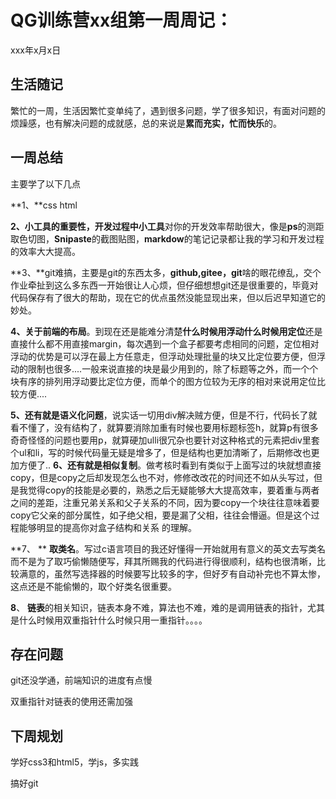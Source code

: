 # QG训练营xx组第一周周记：
xxx年x月x日

## 生活随记

繁忙的一周，生活因繁忙变单纯了，遇到很多问题，学了很多知识，有面对问题的烦躁感，也有解决问题的成就感，总的来说是**累而充实，忙而快乐**的。

## 一周总结

主要学了以下几点

**1、**css html

**2、**小工具的重要性，开发过程中**小工具**对你的开发效率帮助很大，像是**ps**的测距取色切图，**Snipaste**的截图贴图，**markdow**的笔记记录都让我的学习和开发过程的效率大大提高。

**3、**git难搞，主要是git的东西太多，**github,gitee，git**啥的眼花缭乱，交个作业牵扯到这么多东西一开始很让人心烦，但仔细想想git还是很重要的，毕竟对代码保存有了很大的帮助，现在它的优点虽然没能显现出来，但以后迟早知道它的妙处。

**4、**关于前端的**布局**。到现在还是能难分清楚**什么时候用浮动什么时候用定位**还是直接什么都不用直接margin，每次遇到一个盒子都要考虑相同的问题，定位相对浮动的优势是可以浮在最上方任意走，但浮动处理批量的块又比定位要方便，但浮动的限制也很多....一般来说直接的块是最少用到的，除了标题等之外，而一个个块有序的排列用浮动要比定位方便，而单个的图方位较为无序的相对来说用定位比较方便....

**5、**还有就是**语义化问题**，说实话一切用div解决贼方便，但是不行，代码长了就看不懂了，没有结构了，就算要消除加重有时候也要用标题标签h，就算p有很多奇奇怪怪的问题也要用p，就算硬加ulli很冗杂也要针对这种格式的元素把div里套个ul和li，写的时候代码量无疑是增多了，但是结构也更加清晰了，后期修改也更加方便了..
**6、**还有就是**相似复制**。做考核时看到有类似于上面写过的块就想直接copy，但是copy之后却发现怎么也不对，修修改改花的时间还不如从头写过，但是我觉得copy的技能是必要的，熟悉之后无疑能够大大提高效率，要着重与两者之间的差距，注重兄弟关系和父子关系的不同，因为要copy一个块往往意味着要copy它父亲的部分属性，如子绝父相，要是漏了父相，往往会懵逼。但是这个过程能够明显的提高你对盒子结构和关系
的理解。

**7、 ** **取类名**。写过c语言项目的我还好懂得一开始就用有意义的英文去写类名而不是为了取巧偷懒随便写，拜其所赐我的代码进行得很顺利，结构也很清晰，比较满意的，虽然写选择器的时候要写比较多的字，但好歹有自动补完也不算太惨，这点还是不能偷懒的，取个好类名很重要。

**8**、   **链表**的相关知识，链表本身不难，算法也不难，难的是调用链表的指针，尤其是什么时候用双重指针什么时候只用一重指针。。。。

## 存在问题

git还没学通，前端知识的进度有点慢

双重指针对链表的使用还需加强

## 下周规划

学好css3和html5，学js，多实践

搞好git